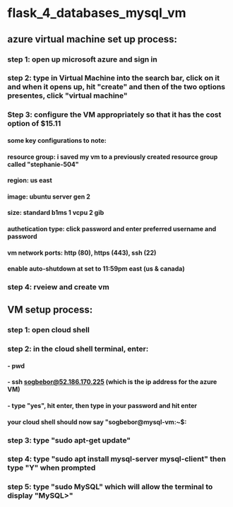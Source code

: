 # flask_4_databases_mysql_vm


## azure virtual machine set up process:


### step 1: open up microsoft azure and sign in


### step 2: type in Virtual Machine into the search bar, click on it and when it opens up, hit "create" and then of the two options presentes, click "virtual machine"


### Step 3: configure the VM appropriately so that it has the cost option of $15.11


#### some key configurations to note:

#### resource group: i saved my vm to a previously created resource group called "stephanie-504"

#### region: us east

#### image: ubuntu server gen 2

#### size: standard b1ms 1 vcpu 2 gib

#### authetication type: click password and enter preferred username and password

#### vm network ports: http (80), https (443), ssh (22)

#### enable auto-shutdown at set to 11:59pm east (us & canada)


### step 4: rveiew and create vm

## VM setup process:

### step 1: open cloud shell

### step 2: in the cloud shell terminal, enter:

#### - pwd

#### - ssh sogbebor@52.186.170.225 (which is the ip address for the azure VM)

#### - type "yes", hit enter, then type in your password and hit enter

#### your cloud shell should now say "sogbebor@mysql-vm:~$:

### step 3: type "sudo apt-get update"

### step 4: type "sudo apt install mysql-server mysql-client" then type "Y" when prompted

### step 5: type "sudo MySQL" which will allow the terminal to display "MySQL>"
